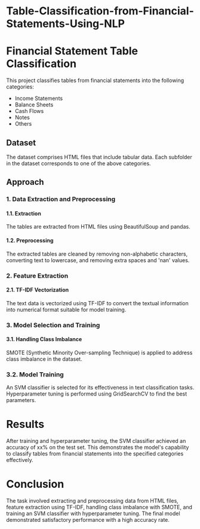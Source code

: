 # Table-Classification-from-Financial-Statements-Using-NLP


# Financial Statement Table Classification

This project classifies tables from financial statements into the following categories:
- Income Statements
- Balance Sheets
- Cash Flows
- Notes
- Others

## Dataset

The dataset comprises HTML files that include tabular data. Each subfolder in the dataset corresponds to one of the above categories.

## Approach

### 1. Data Extraction and Preprocessing

#### 1.1. Extraction

The tables are extracted from HTML files using BeautifulSoup and pandas.

#### 1.2. Preprocessing

The extracted tables are cleaned by removing non-alphabetic characters, converting text to lowercase, and removing extra spaces and 'nan' values.

### 2. Feature Extraction
#### 2.1. TF-IDF Vectorization
The text data is vectorized using TF-IDF to convert the textual information into numerical format suitable for model training.

### 3. Model Selection and Training
#### 3.1. Handling Class Imbalance
SMOTE (Synthetic Minority Over-sampling Technique) is applied to address class imbalance in the dataset.

### 3.2. Model Training
An SVM classifier is selected for its effectiveness in text classification tasks. Hyperparameter tuning is performed using GridSearchCV to find the best parameters.

# Results
After training and hyperparameter tuning, the SVM classifier achieved an accuracy of xx% on the test set. This demonstrates the model's capability to classify tables from financial statements into the specified categories effectively.

# Conclusion
The task involved extracting and preprocessing data from HTML files, feature extraction using TF-IDF, handling class imbalance with SMOTE, and training an SVM classifier with hyperparameter tuning. The final model demonstrated satisfactory performance with a high accuracy rate.
